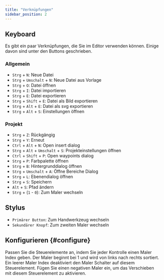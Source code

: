 ```yaml
---
title: "Verknüpfungen"
sidebar_position: 2
---
```



## Keyboard

Es gibt ein paar Verknüpfungen, die Sie im Editor verwenden können. Einige davon sind unter den Buttons geschrieben.

### Allgemein

* `Strg` + `N`: Neue Datei
* `Strg` + `Umschalt` + `N`: Neue Datei aus Vorlage
* `Strg` + `O`: Datei öffnen
* `Strg` + `I`: Datei importieren
* `Strg` + `E`: Datei exportieren
* `Strg` + `Shift` + `E`: Datei als Bild exportieren
* `Strg` + `Alt` + `E`: Datei als svg exportieren
* `Strg` + `Alt` + `S`: Einstellungen öffnen

### Projekt

* `Strg` + `Z`: Rückgängig
* `Strg` + `Y`: Erneut
* `Ctrl` + `Alt` + `N`: Open insert dialog
* `Strg` + `Alt` + `Umschalt` + `S`: Projekteinstellungen öffnen
* `Ctrl` + `Shift` + `P`: Open waypoints dialog
* `Strg` + `P`: Farbpalette öffnen
* `Strg` + `B`: Hintergrunddialog öffnen
* `Strg` + `Umschalt` + `A`: Öffne Bereiche Dialog
* `Strg` + `L`: Ebenendialog öffnen
* `Strg` + `S`: Speichern
* `Alt` + `S`: Pfad ändern
* `Strg` + (`1` - `0`): Zum Maler wechseln

## Stylus

* `Primärer Button`: Zum Handwerkzeug wechseln
* `Sekundärer Knopf`: Zum zweiten Maler wechseln

## Konfigurieren {#configure}

Passen Sie die Steuerelemente an, indem Sie jeder Kontrolle einen Maler Index geben. Der Maler beginnt bei 1 und wird von links nach rechts sortiert. Ein leerer Maler Index deaktiviert den Maler Schalter auf diesem Steuerelement. Fügen Sie einen negativen Maler ein, um das Verschieben mit diesem Steuerelement zu aktivieren.
